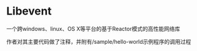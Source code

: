 # Libevent
一个跨windows、linux、OS X等平台的基于Reactor模式的高性能网络库

作者对其主要代码做了注释，并附有/sample/hello-world示例程序的调用过程
